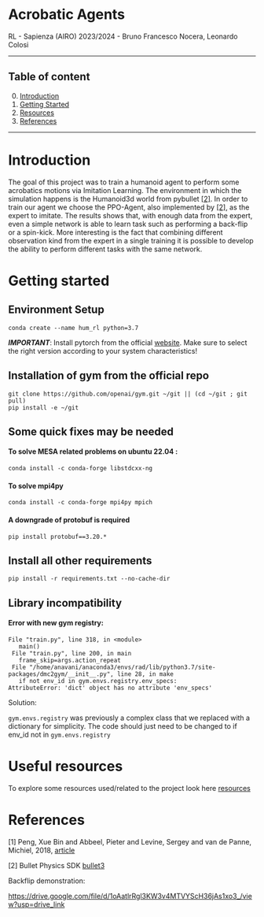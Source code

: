 # Acrobatic Agents
RL - Sapienza (AIRO) 2023/2024 -  Bruno Francesco Nocera, Leonardo Colosi

---
## Table of content
0. [Introduction](#introduction)
1. [Getting Started](#getting-started)
5. [Resources](#useful-resources)
6. [References](#references)
---

# Introduction
The goal of this project was to train a humanoid agent to perform some acrobatics motions via Imitation Learning. The environment in which the simulation happens is the Humanoid3d world from pybullet [[2]](#references). In order to train our agent we choose the PPO-Agent, also implemented by [[2]](#references), as the expert to imitate. The results shows that, with enough data from the expert, even a simple network is able to learn task such as performing a back-flip or a spin-kick. More interesting is the fact that combining different observation kind from the expert in a single training it is possible to develop the ability to perform different tasks with the same network.


# Getting started

## Environment Setup 
```code
conda create --name hum_rl python=3.7
```

***IMPORTANT***: Install pytorch from the official [website](https://pytorch.org/get-started/locally/). Make sure to select the right version according to your system characteristics!

## Installation of gym from the official repo
```code
git clone https://github.com/openai/gym.git ~/git || (cd ~/git ; git pull)
pip install -e ~/git
```


## Some quick fixes may be needed

#### To solve MESA related problems on ubuntu 22.04 : 
```code
conda install -c conda-forge libstdcxx-ng
```

#### To solve mpi4py
```code
conda install -c conda-forge mpi4py mpich
```

#### A downgrade of protobuf is required 
```code
pip install protobuf==3.20.*
```

## Install all other requirements

``` code
pip install -r requirements.txt --no-cache-dir
``` 

## Library incompatibility

#### Error with new gym registry:
```code 
File "train.py", line 318, in <module>
   main()
 File "train.py", line 200, in main
   frame_skip=args.action_repeat
 File "/home/anavani/anaconda3/envs/rad/lib/python3.7/site-packages/dmc2gym/__init__.py", line 28, in make
   if not env_id in gym.envs.registry.env_specs:
AttributeError: 'dict' object has no attribute 'env_specs'
```
Solution:

`gym.envs.registry` was previously a complex class that we replaced with a dictionary for simplicity.
The code should just need to be changed to if env_id not in `gym.envs.registry`

# Useful resources
To explore some resources used/related to the project look here [resources](resources)

# References
[1] Peng, Xue Bin and Abbeel, Pieter and Levine, Sergey and van de Panne, Michiel, 2018, [article](https://arxiv.org/pdf/1804.02717.pdf)

[2] Bullet Physics SDK  [bullet3](https://github.com/bulletphysics/bullet3.git)

Backflip demonstration:

https://drive.google.com/file/d/1oAatlrRgl3KW3v4MTVYScH36jAs1xo3_/view?usp=drive_link
